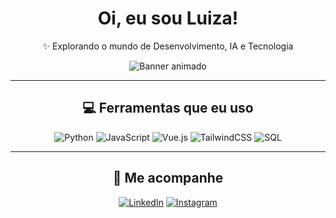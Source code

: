 <div align="center">

# Oi, eu sou Luiza!

✨ Explorando o mundo de Desenvolvimento, IA e Tecnologia  

![Banner animado](https://media.giphy.com/media/26ufdipQqU2lhNA4g/giphy.gif)

---

## 💻 Ferramentas que eu uso
![Python](https://img.shields.io/badge/-Python-FFD43B?logo=python&logoColor=000)
![JavaScript](https://img.shields.io/badge/-JavaScript-F7DF1E?logo=javascript&logoColor=000)
![Vue.js](https://img.shields.io/badge/-Vue.js-42b883?logo=vue.js&logoColor=fff)
![TailwindCSS](https://img.shields.io/badge/-TailwindCSS-38B2AC?logo=tailwind-css&logoColor=fff)
![SQL](https://img.shields.io/badge/-SQL-00599C?logo=postgresql&logoColor=fff)

---

## 🚀 Me acompanhe
[![LinkedIn](https://img.shields.io/badge/-LinkedIn-0A66C2?logo=linkedin&logoColor=fff)](https://www.linkedin.com/in/seu-perfil)
[![Instagram](https://img.shields.io/badge/-Instagram-E4405F?logo=instagram&logoColor=fff)](https://www.instagram.com/seu-perfil)

</div>
